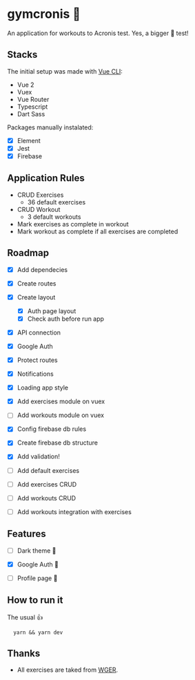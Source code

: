 # gymcronis 💪

An application for workouts to Acronis test. Yes, a bigger 💪 test!

## Stacks
The initial setup was made with [Vue CLI](https://cli.vuejs.org/):

- Vue 2
- Vuex
- Vue Router
- Typescript
- Dart Sass

Packages manually instalated:

- [x] Element
- [x] Jest
- [x] Firebase

## Application Rules
- CRUD Exercises
  - 36 default exercises
- CRUD Workout
  - 3 default workouts
- Mark exercises as complete in workout
- Mark workout as complete if all exercises are completed
## Roadmap

- [x] Add dependecies
- [x] Create routes
- [x] Create layout
  - [x] Auth page layout
  - [x] Check auth before run app
- [x] API connection
- [x] Google Auth
- [x] Protect routes
- [x] Notifications
- [x] Loading app style
- [x] Add exercises module on vuex
- [ ] Add workouts module on vuex
- [x] Config firebase db rules
- [x] Create firebase db structure
- [x] Add validation!
- [ ] Add default exercises
- [ ] Add exercises CRUD
- [ ] Add workouts CRUD
- [ ] Add workouts integration with exercises


## Features
- [ ] Dark theme 🌙
- [x] Google Auth 🔐
- [ ] Profile page 🧔


## How to run it
The usual 👍
```
  yarn && yarn dev
```
## Thanks
- All exercises are taked from [WGER](https://wger.de/). 